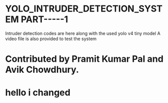# YOLO_INTRUDER_DETECTION_SYSTEM PART-----1 
  Intruder detection codes are here along with the used yolo v4 tiny model 
  A video file is also provided to test the system
 
# Contributed by Pramit Kumar Pal and Avik Chowdhury.
# hello i changed
